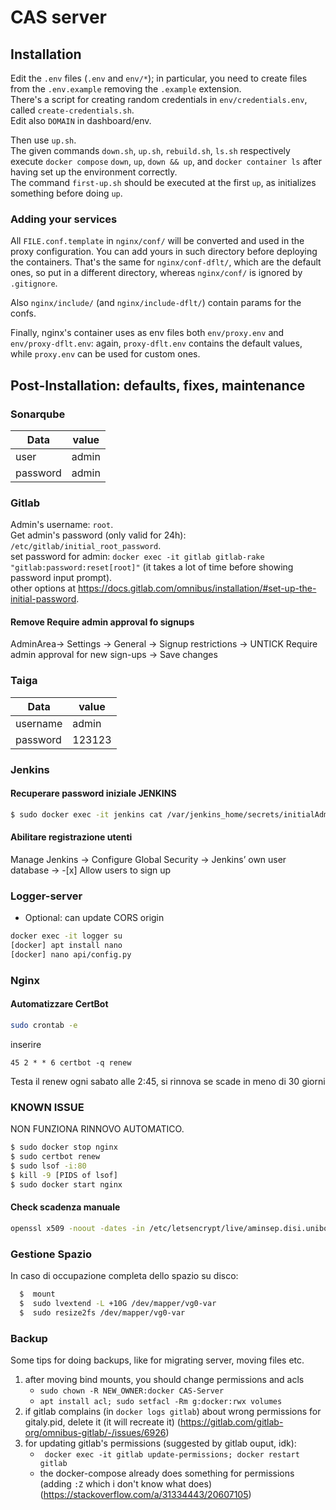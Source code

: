 # CAS server

## Installation
Edit the `.env` files (`.env` and `env/*`); in particular, you need to create files from the `.env.example` removing the `.example` extension.  
There's a script for creating random credentials in `env/credentials.env`, called `create-credentials.sh`.  
Edit also `DOMAIN` in dashboard/env.  

Then use `up.sh`.  
The given commands `down.sh`, `up.sh`, `rebuild.sh`, `ls.sh` respectively execute `docker compose` `down`, `up`, `down && up`, and `docker container ls` after having set up the environment correctly.  
The command `first-up.sh` should be executed at the first `up`, as initializes something before doing `up`.  

### Adding your services

All `FILE.conf.template` in `nginx/conf/` will be converted and used in the proxy configuration. You can add yours in such directory before deploying the containers. That's the same for `nginx/conf-dflt/`, which are the default ones, so put in a different directory, whereas `nginx/conf/` is ignored by `.gitignore`.  

Also `nginx/include/` (and `nginx/include-dflt/`) contain params for the confs.  

Finally, nginx's container uses as env files both `env/proxy.env` and `env/proxy-dflt.env`: again, `proxy-dflt.env` contains the default values, while `proxy.env` can be used for custom ones.   

## Post-Installation: defaults, fixes, maintenance

### Sonarqube

Data | value
-----|-----
user | admin
password | admin

### Gitlab

Admin's username: `root`.  
Get admin's password (only valid for 24h): `/etc/gitlab/initial_root_password`.  
set password for admin: `docker exec -it gitlab gitlab-rake "gitlab:password:reset[root]"` (it takes a lot of time before showing password input prompt).  
other options at https://docs.gitlab.com/omnibus/installation/#set-up-the-initial-password.    

#### Remove Require admin approval fo signups
AdminArea-> Settings -> General -> Signup restrictions -> UNTICK Require admin approval for new sign-ups -> Save changes

### Taiga

Data | value
-----|-----
username | admin
password | 123123

### Jenkins
#### Recuperare password iniziale JENKINS
```bash
$ sudo docker exec -it jenkins cat /var/jenkins_home/secrets/initialAdminPassword
```
#### Abilitare registrazione utenti
Manage Jenkins -> Configure Global Security ->  Jenkins’ own user database -> -[x] Allow users to sign up

### Logger-server
- Optional: can update CORS origin
```bash
docker exec -it logger su
[docker] apt install nano
[docker] nano api/config.py
```

### Nginx

####  Automatizzare CertBot

```bash
sudo crontab -e
```
inserire
```
45 2 * * 6 certbot -q renew  
```

Testa il renew ogni sabato alle 2:45, si rinnova se scade in meno di 30 giorni

### KNOWN ISSUE
NON FUNZIONA RINNOVO AUTOMATICO.
```bash
$ sudo docker stop nginx
$ sudo certbot renew
$ sudo lsof -i:80
$ kill -9 [PIDS of lsof]
$ sudo docker start nginx
```

#### Check scadenza manuale
```bash
openssl x509 -noout -dates -in /etc/letsencrypt/live/aminsep.disi.unibo.it/cert.pem
```

### Gestione Spazio
In caso di occupazione completa dello spazio su disco:
```bash
  $  mount
  $  sudo lvextend -L +10G /dev/mapper/vg0-var
  $  sudo resize2fs /dev/mapper/vg0-var
```

### Backup
Some tips for doing backups, like for migrating server, moving files etc.  
1.	after moving bind mounts, you should change permissions and acls
	*	`sudo chown -R NEW_OWNER:docker CAS-Server`  
	*	`apt install acl; sudo setfacl -Rm g:docker:rwx volumes`
2.	if gitlab complains (in `docker logs gitlab`) about wrong permissions for gitaly.pid, delete it (it will recreate it) (https://gitlab.com/gitlab-org/omnibus-gitlab/-/issues/6926)
3.	for updating gitlab's permissions (suggested by gitlab ouput, idk):
	*	` docker exec -it gitlab update-permissions; docker restart gitlab`
	*	the docker-compose already does something for permissions (adding `:Z` which i don't know what does) (https://stackoverflow.com/a/31334443/20607105)
	